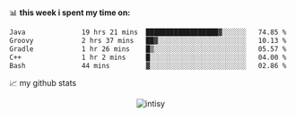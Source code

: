 📊 **this week i spent my time on:**
<!--START_SECTION:waka-->

```txt
Java              19 hrs 21 mins  ██████████████████▓░░░░░░   74.85 %
Groovy            2 hrs 37 mins   ██▓░░░░░░░░░░░░░░░░░░░░░░   10.13 %
Gradle            1 hr 26 mins    █▒░░░░░░░░░░░░░░░░░░░░░░░   05.57 %
C++               1 hr 2 mins     █░░░░░░░░░░░░░░░░░░░░░░░░   04.00 %
Bash              44 mins         ▓░░░░░░░░░░░░░░░░░░░░░░░░   02.86 %
```

<!--END_SECTION:waka-->


📈 my github stats

<p align="center"> <img src="https://github-readme-stats.vercel.app/api?username=intisy&show_icons=true&theme=gotham" alt="intisy" />




